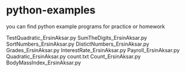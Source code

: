 # python-examples
you can find python example programs for practice or homework


TestQuadratic_ErsinAksar.py
SumTheDigits_ErsinAksar.py
SortNumbers_ErsinAksar.py
DistictNumbers_ErsinAksar.py
Grades_ErsinAksar.py
InterestRate_ErsinAksar.py
Payroll_ErsinAksar.py
Quadratic_ErsinAksar.py
count.txt
Count_ErsinAksar.py
BodyMassIndex_ErsinAksar.py

